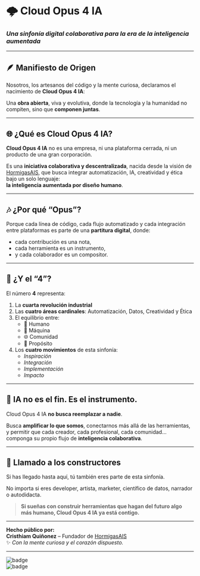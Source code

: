 # 🌩️ Cloud Opus 4 IA  
### *Una sinfonía digital colaborativa para la era de la inteligencia aumentada*

---

## 🪶 Manifiesto de Origen

Nosotros, los artesanos del código y la mente curiosa, declaramos el nacimiento de **Cloud Opus 4 IA**:

Una **obra abierta**, viva y evolutiva, donde la tecnología y la humanidad no compiten, sino que **componen juntas**.

---

## 🌐 ¿Qué es Cloud Opus 4 IA?

**Cloud Opus 4 IA** no es una empresa, ni una plataforma cerrada, ni un producto de una gran corporación.

Es una **iniciativa colaborativa y descentralizada**, nacida desde la visión de [HormigasAIS](https://github.com/HormigasAIS), que busca integrar automatización, IA, creatividad y ética bajo un solo lenguaje:  
**la inteligencia aumentada por diseño humano**.

---

## 🎶 ¿Por qué “Opus”?

Porque cada línea de código, cada flujo automatizado y cada integración entre plataformas es parte de una **partitura digital**, donde:

- cada contribución es una nota,  
- cada herramienta es un instrumento,  
- y cada colaborador es un compositor.

---

## 🔢 ¿Y el “4”?

El número **4** representa:

1. La **cuarta revolución industrial**  
2. Las **cuatro áreas cardinales**: Automatización, Datos, Creatividad y Ética  
3. El equilibrio entre:  
   - 🧠 Humano  
   - 🤖 Máquina  
   - 🌐 Comunidad  
   - 🎯 Propósito  
4. Los **cuatro movimientos** de esta sinfonía:
   - *Inspiración*
   - *Integración*
   - *Implementación*
   - *Impacto*

---

## 🤖 IA no es el fin. Es el instrumento.

Cloud Opus 4 IA **no busca reemplazar a nadie**.

Busca **amplificar lo que somos**, conectarnos más allá de las herramientas, y permitir que cada creador, cada profesional, cada comunidad…  
componga su propio flujo de **inteligencia colaborativa**.

---

## 📡 Llamado a los constructores

Si has llegado hasta aquí, tú también eres parte de esta sinfonía.

No importa si eres developer, artista, marketer, científico de datos, narrador o autodidacta.

> **Si sueñas con construir herramientas que hagan del futuro algo más humano, Cloud Opus 4 IA ya está contigo.**

---

**Hecho público por:**  
**Cristhiam Quiñonez** – Fundador de [HormigasAIS](https://github.com/HormigasAIS)  
✨ *Con la mente curiosa y el corazón dispuesto.*

---

![badge](https://img.shields.io/badge/proyecto-experimental-blueviolet?style=flat-square)  
![badge](https://img.shields.io/badge/estado-en%20construcci%C3%B3n-orange?style=flat-square)
